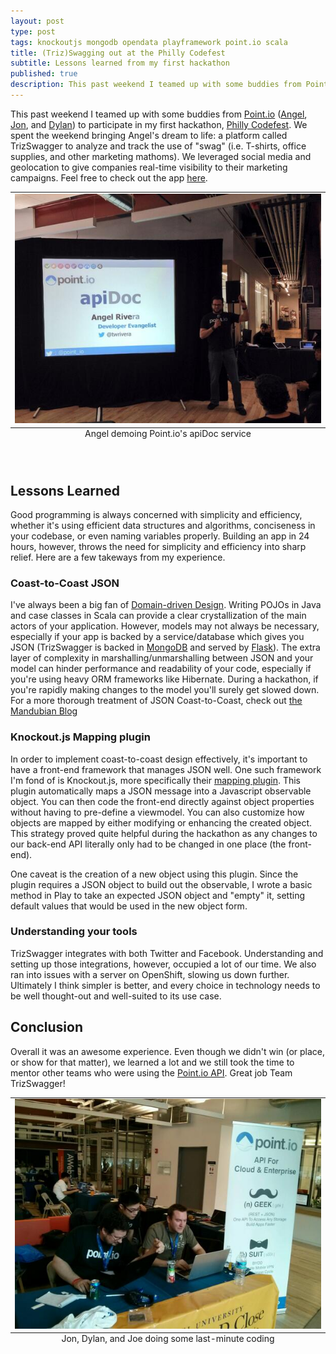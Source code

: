 ```yaml
---
layout: post
type: post
tags: knockoutjs mongodb opendata playframework point.io scala
title: (Triz)Swagging out at the Philly Codefest
subtitle: Lessons learned from my first hackathon
published: true
description: This past weekend I teamed up with some buddies from Point.io to participate in my first hackathon, Philly Codefest.
---
```


This past weekend I teamed up with some buddies from [Point.io](http://point.io) ([Angel](https://twitter.com/twrivera), [Jon](https://twitter.com/jxshin75), and [Dylan](https://twitter.com/dyang_pointio)) to participate in my first hackathon, [Philly Codefest](http://phillycodefest.com/).  We spent the weekend bringing Angel's dream to life: a platform called TrizSwagger to analyze and track the use of "swag" (i.e. T-shirts, office supplies, and other marketing mathoms).  We leveraged social media and geolocation to give companies real-time visibility to their marketing campaigns.  Feel free to check out the app [here](http://www.trizswagger.com/).

<table class="image">
	<caption align="bottom">Angel demoing Point.io's apiDoc service</caption>
	<tr><td><img src="/assets/angel.jpg" alt="Angel promoting Point.io"/></td></tr>
</table>

&#x20;<br>

## Lessons Learned
Good programming is always concerned with simplicity and efficiency, whether it's using efficient data structures and algorithms, conciseness in your codebase, or even naming variables properly.  Building an app in 24 hours, however, throws the need for simplicity and efficiency into sharp relief.  Here are a few takeways from my experience.

### Coast-to-Coast JSON
I've always been a big fan of [Domain-driven Design](http://en.wikipedia.org/wiki/Domain-driven_design).  Writing POJOs in Java and case classes in Scala can provide a clear crystallization of the main actors of your application.  However, models may not always be necessary, especially if your app is backed by a service/database which gives you JSON (TrizSwagger is backed in [MongoDB](http://www.mongodb.com/) and served by [Flask](http://flask.pocoo.org/)).  The extra layer of complexity in marshalling/unmarshalling between JSON and your model can hinder performance and readability of your code, especially if you're using heavy ORM frameworks like Hibernate.  During a hackathon, if you're rapidly making changes to the model you'll surely get slowed down.  For a more thorough treatment of JSON Coast-to-Coast, check out [the Mandubian Blog](http://mandubian.com/2013/01/13/JSON-Coast-to-Coast/)

### Knockout.js Mapping plugin
In order to implement coast-to-coast design effectively, it's important to have a front-end framework that manages JSON well.  One such framework I'm fond of is Knockout.js, more specifically their [mapping plugin](http://knockoutjs.com/documentation/plugins-mapping.html).  This plugin automatically maps a JSON message into a Javascript observable object.  You can then code the front-end directly against object properties without having to pre-define a viewmodel.  You can also customize how objects are mapped by either modifying or enhancing the created object.  This strategy proved quite helpful during the hackathon as any changes to our back-end API literally only had to be changed in one place (the front-end).

One caveat is the creation of a new object using this plugin.  Since the plugin requires a JSON object to build out the observable, I wrote a basic method in Play to take an expected JSON object and "empty" it, setting default values that would be used in the new object form.

<script src="https://gist.github.com/josephpconley/9207995.js"></script>

### Understanding your tools
TrizSwagger integrates with both Twitter and Facebook.  Understanding and setting up those integrations, however, occupied a lot of our time.  We also ran into issues with a server on OpenShift, slowing us down further.  Ultimately I think simpler is better, and every choice in technology needs to be well thought-out and well-suited to its use case.

## Conclusion
Overall it was an awesome experience.  Even though we didn't win (or place, or show for that matter), we learned a lot and we still took the time to mentor other teams who were using the [Point.io API](http://point.io/pointio-platform).  Great job Team TrizSwagger!

<table class="image">
	<caption align="bottom">Jon, Dylan, and Joe doing some last-minute coding</caption>
	<tr><td><img src="/assets/triz.jpg" alt="Jon, Dylan, and Joe doing some last-minute coding"/></td></tr>
</table>
